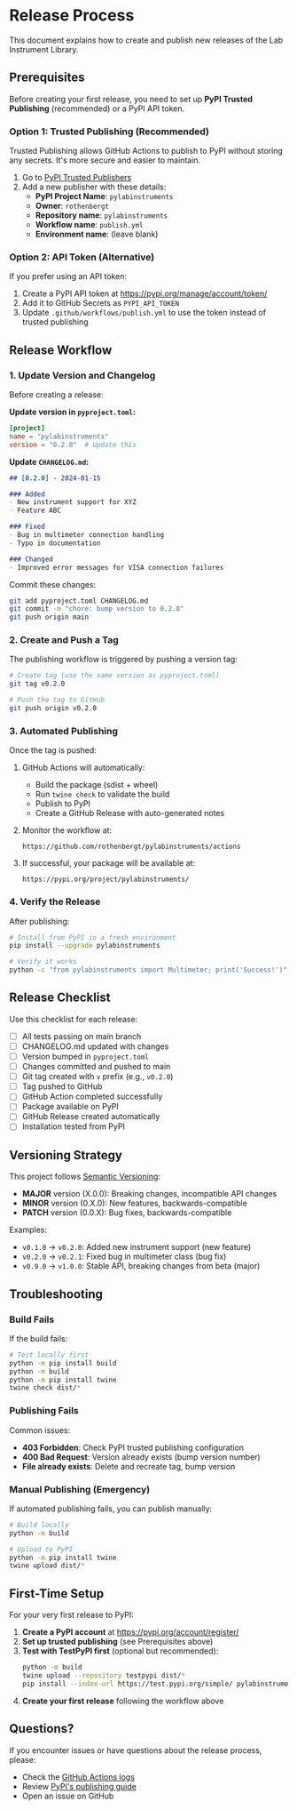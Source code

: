 # Release Process

This document explains how to create and publish new releases of the Lab Instrument Library.

## Prerequisites

Before creating your first release, you need to set up **PyPI Trusted Publishing** (recommended) or a PyPI API token.

### Option 1: Trusted Publishing (Recommended)

Trusted Publishing allows GitHub Actions to publish to PyPI without storing any secrets. It's more secure and easier to maintain.

1. Go to [PyPI Trusted Publishers](https://pypi.org/manage/account/publishing/)
2. Add a new publisher with these details:
   - **PyPI Project Name**: `pylabinstruments`
   - **Owner**: `rothenbergt`
   - **Repository name**: `pylabinstruments`
   - **Workflow name**: `publish.yml`
   - **Environment name**: (leave blank)

### Option 2: API Token (Alternative)

If you prefer using an API token:

1. Create a PyPI API token at https://pypi.org/manage/account/token/
2. Add it to GitHub Secrets as `PYPI_API_TOKEN`
3. Update `.github/workflows/publish.yml` to use the token instead of trusted publishing

## Release Workflow

### 1. Update Version and Changelog

Before creating a release:

**Update version in `pyproject.toml`:**
```toml
[project]
name = "pylabinstruments"
version = "0.2.0"  # Update this
```

**Update `CHANGELOG.md`:**
```markdown
## [0.2.0] - 2024-01-15

### Added
- New instrument support for XYZ
- Feature ABC

### Fixed
- Bug in multimeter connection handling
- Typo in documentation

### Changed
- Improved error messages for VISA connection failures
```

Commit these changes:
```bash
git add pyproject.toml CHANGELOG.md
git commit -m "chore: bump version to 0.2.0"
git push origin main
```

### 2. Create and Push a Tag

The publishing workflow is triggered by pushing a version tag:

```bash
# Create tag (use the same version as pyproject.toml)
git tag v0.2.0

# Push the tag to GitHub
git push origin v0.2.0
```

### 3. Automated Publishing

Once the tag is pushed:

1. GitHub Actions will automatically:
   - Build the package (sdist + wheel)
   - Run `twine check` to validate the build
   - Publish to PyPI
   - Create a GitHub Release with auto-generated notes

2. Monitor the workflow at:
   ```
   https://github.com/rothenbergt/pylabinstruments/actions
   ```

3. If successful, your package will be available at:
   ```
   https://pypi.org/project/pylabinstruments/
   ```

### 4. Verify the Release

After publishing:

```bash
# Install from PyPI in a fresh environment
pip install --upgrade pylabinstruments

# Verify it works
python -c "from pylabinstruments import Multimeter; print('Success!')"
```

## Release Checklist

Use this checklist for each release:

- [ ] All tests passing on main branch
- [ ] CHANGELOG.md updated with changes
- [ ] Version bumped in `pyproject.toml`
- [ ] Changes committed and pushed to main
- [ ] Git tag created with `v` prefix (e.g., `v0.2.0`)
- [ ] Tag pushed to GitHub
- [ ] GitHub Action completed successfully
- [ ] Package available on PyPI
- [ ] GitHub Release created automatically
- [ ] Installation tested from PyPI

## Versioning Strategy

This project follows [Semantic Versioning](https://semver.org/):

- **MAJOR** version (X.0.0): Breaking changes, incompatible API changes
- **MINOR** version (0.X.0): New features, backwards-compatible
- **PATCH** version (0.0.X): Bug fixes, backwards-compatible

Examples:
- `v0.1.0` → `v0.2.0`: Added new instrument support (new feature)
- `v0.2.0` → `v0.2.1`: Fixed bug in multimeter class (bug fix)
- `v0.9.0` → `v1.0.0`: Stable API, breaking changes from beta (major)

## Troubleshooting

### Build Fails

If the build fails:
```bash
# Test locally first
python -m pip install build
python -m build
python -m pip install twine
twine check dist/*
```

### Publishing Fails

Common issues:
- **403 Forbidden**: Check PyPI trusted publishing configuration
- **400 Bad Request**: Version already exists (bump version number)
- **File already exists**: Delete and recreate tag, bump version

### Manual Publishing (Emergency)

If automated publishing fails, you can publish manually:

```bash
# Build locally
python -m build

# Upload to PyPI
python -m pip install twine
twine upload dist/*
```

## First-Time Setup

For your very first release to PyPI:

1. **Create a PyPI account** at https://pypi.org/account/register/
2. **Set up trusted publishing** (see Prerequisites above)
3. **Test with TestPyPI first** (optional but recommended):
   ```bash
   python -m build
   twine upload --repository testpypi dist/*
   pip install --index-url https://test.pypi.org/simple/ pylabinstruments
   ```
4. **Create your first release** following the workflow above

## Questions?

If you encounter issues or have questions about the release process, please:
- Check the [GitHub Actions logs](https://github.com/rothenbergt/pylabinstruments/actions)
- Review [PyPI's publishing guide](https://packaging.python.org/en/latest/guides/publishing-package-distribution-releases-using-github-actions-ci-cd-workflows/)
- Open an issue on GitHub
